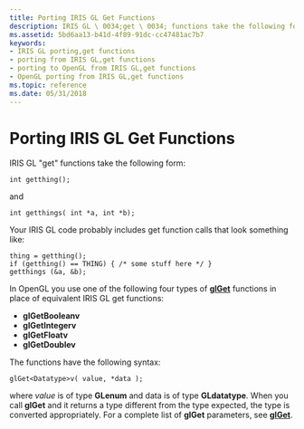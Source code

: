 ```yaml
---
title: Porting IRIS GL Get Functions
description: IRIS GL \ 0034;get \ 0034; functions take the following form
ms.assetid: 5bd6aa13-b41d-4f89-91dc-cc47481ac7b7
keywords:
- IRIS GL porting,get functions
- porting from IRIS GL,get functions
- porting to OpenGL from IRIS GL,get functions
- OpenGL porting from IRIS GL,get functions
ms.topic: reference
ms.date: 05/31/2018
---
```


# Porting IRIS GL Get Functions

IRIS GL "get" functions take the following form:

``` syntax
int getthing();
```

and

``` syntax
int getthings( int *a, int *b);
```

Your IRIS GL code probably includes get function calls that look something like:

``` syntax
thing = getthing(); 
if (getthing() == THING) { /* some stuff here */ } 
getthings (&a, &b);
```

In OpenGL you use one of the following four types of [**glGet**](glgetbooleanv--glgetdoublev--glgetfloatv--glgetintegerv.md) functions in place of equivalent IRIS GL get functions:

-   **glGetBooleanv**
-   **glGetIntegerv**
-   **glGetFloatv**
-   **glGetDoublev**

The functions have the following syntax:

``` syntax
glGet<Datatype>v( value, *data );
```

where *value* is of type **GLenum** and data is of type **GLdatatype**. When you call **glGet** and it returns a type different from the type expected, the type is converted appropriately. For a complete list of **glGet** parameters, see [**glGet**](glgetbooleanv--glgetdoublev--glgetfloatv--glgetintegerv.md).

 

 




